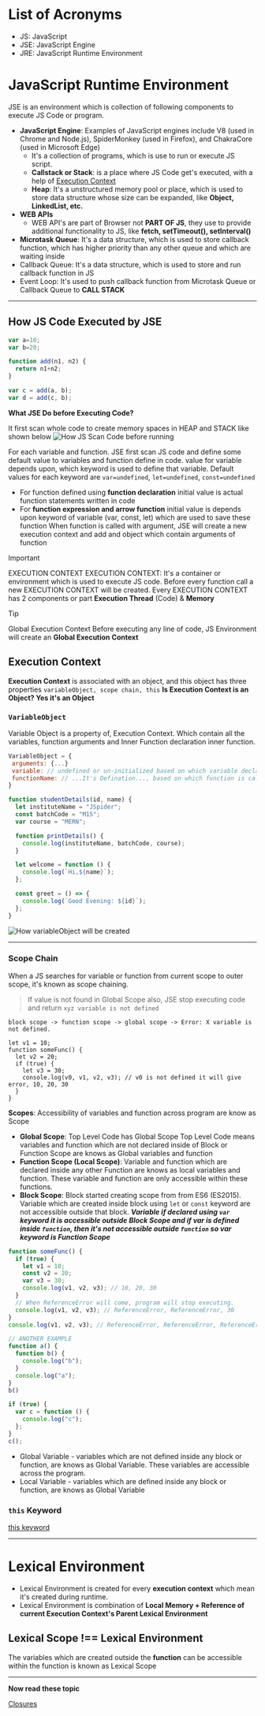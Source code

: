 # List of Acronyms

* JS: JavaScript
* JSE: JavaScript Engine
* JRE: JavaScript Runtime Environment

# JavaScript Runtime Environment

JSE is an environment which is collection of following components to execute JS Code or program.

- **JavaScript Engine**: Examples of JavaScript engines include V8 (used in Chrome and Node.js), SpiderMonkey (used in Firefox), and ChakraCore (used in Microsoft Edge)
	- It's a collection of programs, which is use to run or execute JS script.
	- **Callstack or Stack**: is a place where JS Code get's executed, with a help of [Execution Context](##Execution%20Context)
	- **Heap**: It's a unstructured memory pool or place, which is used to store data structure whose size can be expanded, like **Object, LinkedList, etc.**
- **WEB APIs**
	- WEB API's are part of Browser not **PART OF JS**, they use to provide additional functionality to JS, like **fetch, setTimeout(), setInterval()**
- **Microtask Queue**: It's a data structure, which is used to store callback function, which has higher priority than any other queue and which are waiting inside
- Callback Queue: It's a data structure, which is used to store and run callback function in JS
- Event Loop: It's used to push callback function from Microtask Queue or Callback Queue to **CALL STACK**  

---

## How JS Code Executed by JSE

```js
var a=10;
var b=20;

function add(n1, n2) {
  return n1+n2;
}

var c = add(a, b);
var d = add(c, b);
```

**What JSE Do before Executing Code?**

It first scan whole code to create memory spaces in HEAP and STACK like shown below
![How JS Scan Code before running](20240627161318.png)

For each variable and function. JSE first scan JS code and define some default value to variables and function define in code. value for variable depends upon, which keyword is used to define that variable. Default values for each keyword are `var=undefined`, `let=undefined`, `const=undefined`
- For function defined using **function declaration** initial value is actual function statements written in code
- For **function expression and arrow function** initial value is depends upon keyword of variable (var, const, let) which are used to save these function
When function is called with argument, JSE will create a new execution context and add and object which contain arguments of function

> [!IMPORTANT]
> EXECUTION CONTEXT
> EXECUTION CONTEXT: It's a container or environment which is used to execute JS code.
> Before every function call a new EXECUTION CONTEXT will be created.
> Every EXECUTION CONTEXT has 2 components or part **Execution Thread** (Code) & **Memory**

> [!TIP]
> Global Execution Context
> Before executing any line of code, JS Environment will create an **Global Execution Context**

## Execution Context

**Execution Context** is associated with an object, and this object has three properties `variableObject, scope chain, this`
**Is Execution Context is an Object? Yes it's an Object**

### `VariableObject`

Variable Object is a property of, Execution Context. Which contain all the variables, function arguments and Inner Function declaration inner function.

```js
VariableObject = {
 arguments: {...}
 variable: // undefined or un-initialized based on which variable declaration keyword is used.
 functionName: // ...It's Defination..., based on which function is called
}
```

```js
function studentDetails(id, name) {
  let instituteName = "JSpider";
  const batchCode = "M15";
  var course = "MERN";

  function printDetails() {
    console.log(instituteName, batchCode, course);
  }

  let welcome = function () {
    console.log(`Hi,${name}`);
  };

  const greet = () => {
    console.log(`Good Evening: ${id}`);
  };
}

```

![How variableObject will be created](20240702175028.png)

---

### Scope Chain

When a JS searches for variable or function from current scope to outer scope, it's known as scope chaining.

> If value is not found in Global Scope also, JSE stop executing code and return `xyz variable is not defined`

```text
block scope -> function scope -> global scope -> Error: X variable is not defined.

let v1 = 10;
function someFunc() {
  let v2 = 20;
  if (true) {
    let v3 = 30;
    console.log(v0, v1, v2, v3); // v0 is not defined it will give error, 10, 20, 30
  }
}
```

**Scopes**: Accessibility of variables and function across program are know as Scope
- **Global Scope**: Top Level Code has Global Scope Top Level Code means variables and function which are not declared inside of Block or Function Scope are knows as Global variables and function
- **Function Scope (Local Scope)**: Variable and function which are declared inside any other Function are knows as local variables and function. These variable and function are only accessible within these functions.
- **Block Scope**: Block started creating scope from from ES6 (ES2015). Variable which are created inside block using `let` or `const` keyword are not accessible outside that block. ***Variable if declared using `var` keyword it is accessible outside Block Scope and if var is defined inside `function`, then it's not accessible outside `function` so var keyword is Function Scope***

```js
function someFunc() {
  if (true) {
    let v1 = 10;
    const v2 = 20;
    var v3 = 30;
    console.log(v1, v2, v3); // 10, 20, 30
  }
  // When ReferenceError will come, program will stop executing.
  console.log(v1, v2, v3); // ReferenceError, ReferenceError, 30
}
console.log(v1, v2, v3); // ReferenceError, ReferenceError, ReferenceError

// ANOTHER EXAMPLE
function a() {
  function b() {
    console.log("b");
  }
  console.log("a");
}
b()

if (true) {
  var c = function () {
    console.log("c");
  };
}
c();

```

- Global Variable - variables which are not defined inside any block or function, are knows as Global Variable. These variables are accessible across the program.
- Local Variable - variables which are defined inside any block or function, are knows as Global Variable

### `this` Keyword

[this keyword](030724-TOD2.md)

---

# Lexical Environment

- Lexical Environment is created for every **execution context** which mean it's created during runtime.
- Lexical Environment is combination of **Local Memory + Reference of current Execution Context's Parent Lexical Environment**

## Lexical Scope !== Lexical Environment

The variables which are created outside the **function** can be accessible within the function is known as Lexical Scope

---

**Now read these topic**

[Closures](030724-TOD1.md)
